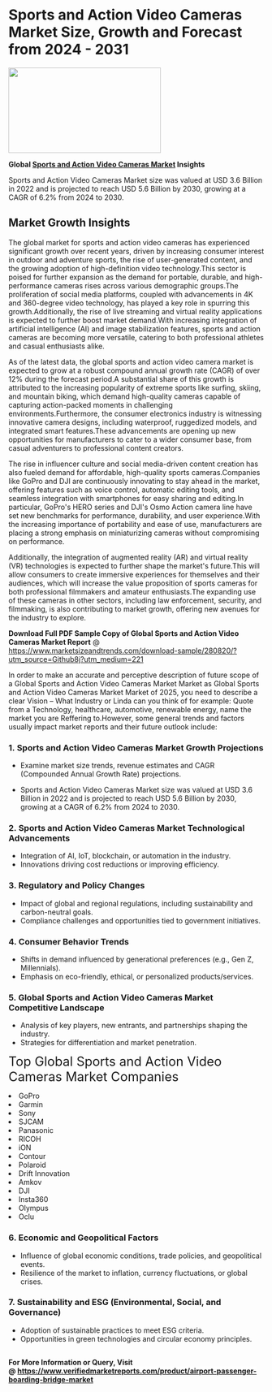 <H1>Sports and Action Video Cameras Market Size, Growth and Forecast from 2024 - 2031</H1><img class="aligncenter size-medium wp-image-584254" src="https://thirdeyenews.in/wp-content/uploads/2024/09/Global-Market-Research-300x168.jpeg" alt="" width="300" height="168" /><p><strong>Global&nbsp;<a href="https://www.marketsizeandtrends.com/download-sample/280820/?utm_source=Github8j?utm_medium=221">Sports and Action Video Cameras Market</a> Insights</strong></p><p>Sports and Action Video Cameras Market size was valued at USD 3.6 Billion in 2022 and is projected to reach USD 5.6 Billion by 2030, growing at a CAGR of 6.2% from 2024 to 2030.</p><p><h2>Market Growth Insights</h2> <p>The global market for sports and action video cameras has experienced significant growth over recent years, driven by increasing consumer interest in outdoor and adventure sports, the rise of user-generated content, and the growing adoption of high-definition video technology.This sector is poised for further expansion as the demand for portable, durable, and high-performance cameras rises across various demographic groups.The proliferation of social media platforms, coupled with advancements in 4K and 360-degree video technology, has played a key role in spurring this growth.Additionally, the rise of live streaming and virtual reality applications is expected to further boost market demand.With increasing integration of artificial intelligence (AI) and image stabilization features, sports and action cameras are becoming more versatile, catering to both professional athletes and casual enthusiasts alike.</p> <p>As of the latest data, the global sports and action video camera market is expected to grow at a robust compound annual growth rate (CAGR) of over 12% during the forecast period.A substantial share of this growth is attributed to the increasing popularity of extreme sports like surfing, skiing, and mountain biking, which demand high-quality cameras capable of capturing action-packed moments in challenging environments.Furthermore, the consumer electronics industry is witnessing innovative camera designs, including waterproof, ruggedized models, and integrated smart features.These advancements are opening up new opportunities for manufacturers to cater to a wider consumer base, from casual adventurers to professional content creators.</p> <p>The rise in influencer culture and social media-driven content creation has also fueled demand for affordable, high-quality sports cameras.Companies like GoPro and DJI are continuously innovating to stay ahead in the market, offering features such as voice control, automatic editing tools, and seamless integration with smartphones for easy sharing and editing.In particular, GoPro's HERO series and DJI's Osmo Action camera line have set new benchmarks for performance, durability, and user experience.With the increasing importance of portability and ease of use, manufacturers are placing a strong emphasis on miniaturizing cameras without compromising on performance.</p> <p>Additionally, the integration of augmented reality (AR) and virtual reality (VR) technologies is expected to further shape the market's future.This will allow consumers to create immersive experiences for themselves and their audiences, which will increase the value proposition of sports cameras for both professional filmmakers and amateur enthusiasts.The expanding use of these cameras in other sectors, including law enforcement, security, and filmmaking, is also contributing to market growth, offering new avenues for the industry to explore.</p> <p><span class=""><strong>Download Full PDF Sample Copy of Global Sports and Action Video Cameras Market Report</strong> @ <a href="https://www.marketsizeandtrends.com/download-sample/280820/?utm_source=Github8j?utm_medium=221" target="_blank">https://www.marketsizeandtrends.com/download-sample/280820/?utm_source=Github8j?utm_medium=221</a></span></p><p>In order to make an accurate and perceptive description of future scope of a Global&nbsp;Sports and Action Video Cameras Market Market as Global&nbsp;Sports and Action Video Cameras Market Market of 2025, you need to describe a clear Vision &ndash; What Industry or Linda can you think of for example: Quote from a Technology, healthcare, automotive, renewable energy, name the market you are Reffering to.However, some general trends and factors usually impact market reports and their future outlook include:</p><h3>1.&nbsp;<strong>Sports and Action Video Cameras Market Growth Projections</strong></h3><ul><li>Examine market size trends, revenue estimates and CAGR (Compounded Annual Growth Rate) projections.</li><li><p>Sports and Action Video Cameras Market size was valued at USD 3.6 Billion in 2022 and is projected to reach USD 5.6 Billion by 2030, growing at a CAGR of 6.2% from 2024 to 2030.</p></li></ul><h3>2.&nbsp;<strong>Sports and Action Video Cameras Market Technological Advancements</strong></h3><ul><li>Integration of AI, IoT, blockchain, or automation in the industry.</li><li>Innovations driving cost reductions or improving efficiency.</li></ul><h3>3.&nbsp;<strong>Regulatory and Policy Changes</strong></h3><ul><li>Impact of global and regional regulations, including sustainability and carbon-neutral goals.</li><li>Compliance challenges and opportunities tied to government initiatives.</li></ul><h3>4.&nbsp;<strong>Consumer Behavior Trends</strong></h3><ul><li>Shifts in demand influenced by generational preferences (e.g., Gen Z, Millennials).</li><li>Emphasis on eco-friendly, ethical, or personalized products/services.</li></ul><h3>5.&nbsp;<strong>Global Sports and Action Video Cameras Market Competitive Landscape</strong></h3><ul><li>Analysis of key players, new entrants, and partnerships shaping the industry.</li><li>Strategies for differentiation and market penetration.</li></ul><p data-pm-slice="1 1 []"><span style="color: inherit; font-family: inherit; font-size: 25px;">Top Global Sports and Action Video Cameras Market Companies</span></p><div class="" data-test-id=""><p><li>GoPro</li><li> Garmin</li><li> Sony</li><li> SJCAM</li><li> Panasonic</li><li> RICOH</li><li> iON</li><li> Contour</li><li> Polaroid</li><li> Drift Innovation</li><li> Amkov</li><li> DJI</li><li> Insta360</li><li> Olympus</li><li> Oclu</li></p></div><h3>6.&nbsp;<strong>Economic and Geopolitical Factors</strong></h3><ul><li>Influence of global economic conditions, trade policies, and geopolitical events.</li><li>Resilience of the market to inflation, currency fluctuations, or global crises.</li></ul><h3>7.&nbsp;<strong>Sustainability and ESG (Environmental, Social, and Governance)</strong></h3><ul><li>Adoption of sustainable practices to meet ESG criteria.</li><li>Opportunities in green technologies and circular economy principles.</li></ul><h2><strong style="font-size: 14px;">For More Information or Query, Visit @&nbsp;</strong><a style="background-color: #ffffff; font-size: 14px;" href="https://www.marketsizeandtrends.com/report/sports-and-action-video-cameras-market/" target="_blank">https://www.verifiedmarketreports.com/product/airport-passenger-boarding-bridge-market</a></h2>